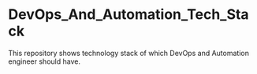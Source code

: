 # DevOps_And_Automation_Tech_Stack
This repository shows technology stack of which DevOps and Automation engineer should have.
